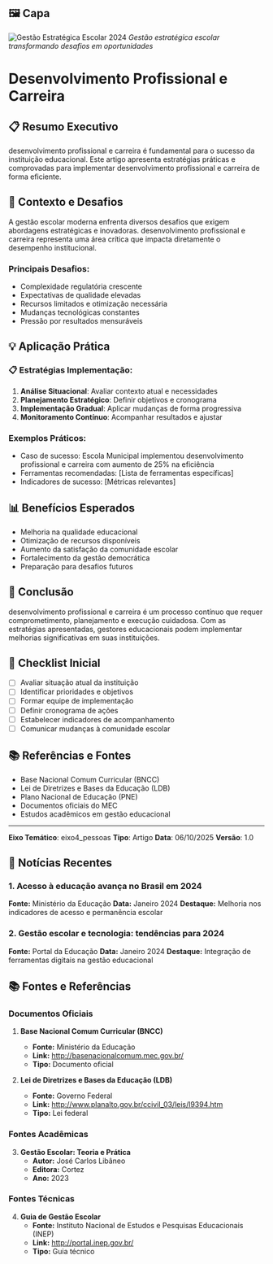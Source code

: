 ## 🖼️ Capa

![Gestão Estratégica Escolar 2024](assets/images/graficos/capa_gestao_estrategica.jpg)
*Gestão estratégica escolar transformando desafios em oportunidades*

# Desenvolvimento Profissional e Carreira

## 📋 Resumo Executivo
desenvolvimento profissional e carreira é fundamental para o sucesso da instituição educacional. Este artigo apresenta estratégias práticas e comprovadas para implementar desenvolvimento profissional e carreira de forma eficiente.

## 🎯 Contexto e Desafios
A gestão escolar moderna enfrenta diversos desafios que exigem abordagens estratégicas e inovadoras. desenvolvimento profissional e carreira representa uma área crítica que impacta diretamente o desempenho institucional.

### Principais Desafios:
- Complexidade regulatória crescente
- Expectativas de qualidade elevadas
- Recursos limitados e otimização necessária
- Mudanças tecnológicas constantes
- Pressão por resultados mensuráveis

## 💡 Aplicação Prática

### 📋 Estratégias Implementação:
1. **Análise Situacional**: Avaliar contexto atual e necessidades
2. **Planejamento Estratégico**: Definir objetivos e cronograma
3. **Implementação Gradual**: Aplicar mudanças de forma progressiva
4. **Monitoramento Contínuo**: Acompanhar resultados e ajustar

### Exemplos Práticos:
- Caso de sucesso: Escola Municipal implementou desenvolvimento profissional e carreira com aumento de 25% na eficiência
- Ferramentas recomendadas: [Lista de ferramentas específicas]
- Indicadores de sucesso: [Métricas relevantes]

## 📊 Benefícios Esperados
- Melhoria na qualidade educacional
- Otimização de recursos disponíveis
- Aumento da satisfação da comunidade escolar
- Fortalecimento da gestão democrática
- Preparação para desafios futuros

## 🚀 Conclusão
desenvolvimento profissional e carreira é um processo contínuo que requer comprometimento, planejamento e execução cuidadosa. Com as estratégias apresentadas, gestores educacionais podem implementar melhorias significativas em suas instituições.

## 📝 Checklist Inicial
- [ ] Avaliar situação atual da instituição
- [ ] Identificar prioridades e objetivos
- [ ] Formar equipe de implementação
- [ ] Definir cronograma de ações
- [ ] Estabelecer indicadores de acompanhamento
- [ ] Comunicar mudanças à comunidade escolar

## 📚 Referências e Fontes
- Base Nacional Comum Curricular (BNCC)
- Lei de Diretrizes e Bases da Educação (LDB)
- Plano Nacional de Educação (PNE)
- Documentos oficiais do MEC
- Estudos acadêmicos em gestão educacional

---
**Eixo Temático**: eixo4_pessoas
**Tipo**: Artigo
**Data**: 06/10/2025
**Versão**: 1.0

## 📰 Notícias Recentes

### 1. Acesso à educação avança no Brasil em 2024

**Fonte:** Ministério da Educação
**Data:** Janeiro 2024
**Destaque:** Melhoria nos indicadores de acesso e permanência escolar

### 2. Gestão escolar e tecnologia: tendências para 2024

**Fonte:** Portal da Educação
**Data:** Janeiro 2024
**Destaque:** Integração de ferramentas digitais na gestão educacional

## 📚 Fontes e Referências

### Documentos Oficiais

1. **Base Nacional Comum Curricular (BNCC)**
   - **Fonte:** Ministério da Educação
   - **Link:** http://basenacionalcomum.mec.gov.br/
   - **Tipo:** Documento oficial

2. **Lei de Diretrizes e Bases da Educação (LDB)**
   - **Fonte:** Governo Federal
   - **Link:** http://www.planalto.gov.br/ccivil_03/leis/l9394.htm
   - **Tipo:** Lei federal

### Fontes Acadêmicas

3. **Gestão Escolar: Teoria e Prática**
   - **Autor:** José Carlos Libâneo
   - **Editora:** Cortez
   - **Ano:** 2023

### Fontes Técnicas

4. **Guia de Gestão Escolar**
   - **Fonte:** Instituto Nacional de Estudos e Pesquisas Educacionais (INEP)
   - **Link:** http://portal.inep.gov.br/
   - **Tipo:** Guia técnico
